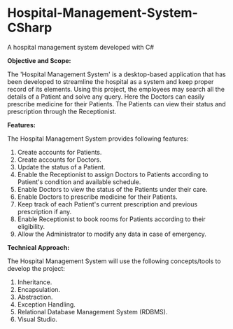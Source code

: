 # Hospital-Management-System-CSharp
A hospital management system developed with C#

**Objective and Scope:**

The &#39;Hospital Management System&#39; is a desktop-based application that has been developed to streamline the hospital as a system and keep proper record of its elements. Using this project, the employees may search all the details of a Patient and solve any query. Here the Doctors can easily prescribe medicine for their Patients. The Patients can view their status and prescription through the Receptionist.

**Features:**

The Hospital Management System provides following features:

1. Create accounts for Patients.
2. Create accounts for Doctors.
3. Update the status of a Patient.
4. Enable the Receptionist to assign Doctors to Patients according to Patient&#39;s condition and available schedule.
5. Enable Doctors to view the status of the Patients under their care.
6. Enable Doctors to prescribe medicine for their Patients.
7. Keep track of each Patient&#39;s current prescription and previous prescription if any.
8. Enable Receptionist to book rooms for Patients according to their eligibility.
9. Allow the Administrator to modify any data in case of emergency.

**Technical Approach:**

The Hospital Management System will use the following concepts/tools to develop the project:

1. Inheritance.
2. Encapsulation.
3. Abstraction.
4. Exception Handling.
5. Relational Database Management System (RDBMS).
6. Visual Studio.

